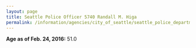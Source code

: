 ```yaml
---
layout: page
title: Seattle Police Officer 5740 Randall M. Higa
permalink: /information/agencies/city_of_seattle/seattle_police_department/copbook/5740/
---
```


**Age as of Feb. 24, 2016:** 51.0
